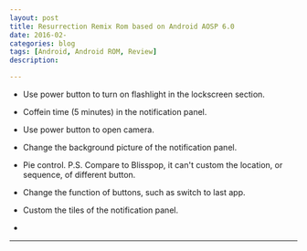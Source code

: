 ```yaml
---
layout: post
title: Resurrection Remix Rom based on Android AOSP 6.0 
date: 2016-02-
categories: blog
tags: [Android, Android ROM, Review]
description: 

---
```


- Use power button to turn on flashlight in the lockscreen section.

- Coffein time (5 minutes) in the notification panel.

- Use power button to open camera.

- Change the background picture of the notification panel.

- Pie control. P.S. Compare to Blisspop, it can't custom the location, or sequence, of different button.

- Change the function of buttons, such as switch to last app.

- Custom the tiles of the notification panel.

- 

---










